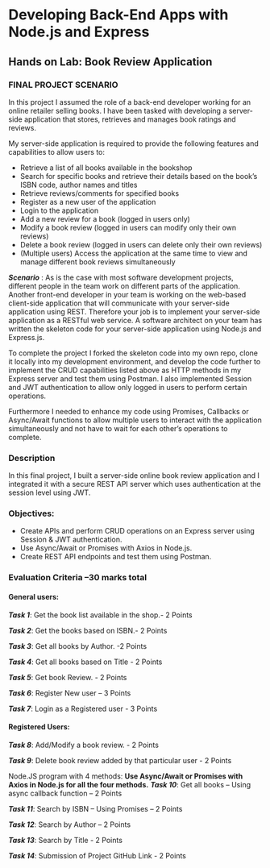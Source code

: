 # Developing Back-End Apps with Node.js and Express
## Hands on Lab: Book Review Application
### FINAL PROJECT SCENARIO
In this project I assumed the role of a back-end developer working for an online retailer selling books. I have been tasked with developing a server-side application that stores, retrieves and manages book ratings and reviews.

My server-side application is required to provide the following features and capabilities to allow users to:
* Retrieve a list of all books available in the bookshop
* Search for specific books and retrieve their details based on the book’s ISBN code, author names and titles
* Retrieve reviews/comments for specified books
* Register as a new user of the application
* Login to the application
* Add a new review for a book (logged in users only)
* Modify a book review (logged in users can modify only their own reviews)
* Delete a book review (logged in users can delete only their own reviews)
* (Multiple users) Access the application at the same time to view and manage different book reviews simultaneously

***Scenario*** : As is the case with most software development projects, different people in the team work on different parts of the application. Another front-end developer in your team is working on the web-based client-side application that will communicate with your server-side application using REST. Therefore your job is to implement your server-side application as a RESTful web service. A software architect on your team has written the skeleton code for your server-side application using Node.js and Express.js.

To complete the project I forked the skeleton code into my own repo, clone it locally into my development environment, and develop the code further to implement the CRUD capabilities listed above as HTTP methods in my Express server and test them using Postman. I also implemented Session and JWT authentication to allow only logged in users to perform certain operations.

Furthermore I needed to enhance my code using Promises, Callbacks or Async/Await functions to allow multiple users to interact with the application simultaneously and not have to wait for each other’s operations to complete.

### Description 
In this final project, I built a server-side online book review application and I integrated it with a secure REST API server which uses authentication at the session level using JWT.

### Objectives:
* Create APIs and perform CRUD operations on an Express server using Session & JWT authentication.
* Use Async/Await or Promises with Axios in Node.js.
* Create REST API endpoints and test them using Postman.

### Evaluation Criteria –30 marks total
#### General users:
***Task 1***: Get the book list available in the shop.- 2 Points

***Task 2***: Get the books based on ISBN.- 2 Points

***Task 3***: Get all books by Author. -2 Points

***Task 4***: Get all books based on Title - 2 Points

***Task 5***: Get book Review. - 2 Points

***Task 6***: Register New user – 3 Points

***Task 7***: Login as a Registered user - 3 Points

#### Registered Users:
***Task 8***: Add/Modify a book review. - 2 Points

***Task 9***: Delete book review added by that particular user - 2 Points

Node.JS program with 4 methods:
__Use Async/Await or Promises with Axios in Node.js for all the four methods.__
***Task 10***: Get all books – Using async callback function – 2 Points

***Task 11***: Search by ISBN – Using Promises – 2 Points

***Task 12***: Search by Author – 2 Points

***Task 13***: Search by Title - 2 Points

***Task 14***: Submission of Project GitHub Link - 2 Points